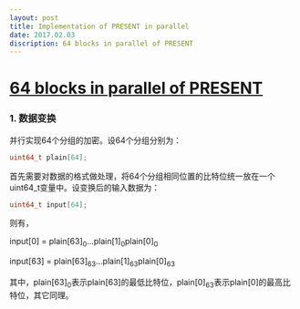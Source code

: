 ```yaml
---
layout: post
title: Implementation of PRESENT in parallel
date: 2017.02.03
discription: 64 blocks in parallel of PRESENT
---
```


# [64 blocks in parallel of PRESENT]

### 1. 数据变换
并行实现64个分组的加密。设64个分组分别为：
```C
uint64_t plain[64];
```
首先需要对数据的格式做处理，将64个分组相同位置的比特位统一放在一个uint64_t变量中。设变换后的输入数据为：
```C
uint64_t input[64];
```
则有，

input[0] = plain[63]<sub>0</sub>...plain[1]<sub>0</sub>plain[0]<sub>0</sub>

input[63] = plain[63]<sub>63</sub>...plain[1]<sub>63</sub>plain[0]<sub>63</sub>

其中，plain[63]<sub>0</sub>表示plain[63]的最低比特位，plain[0]<sub>63</sub>表示plain[0]的最高比特位，其它同理。

[64 blocks in parallel of PRESENT]:<https://github.com/pfasante/present>
